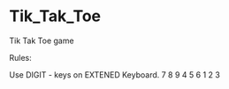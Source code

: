 # Tik_Tak_Toe
Tik Tak Toe game 

Rules:

Use DIGIT - keys on EXTENED Keyboard.
7 8 9
4 5 6
1 2 3





 
